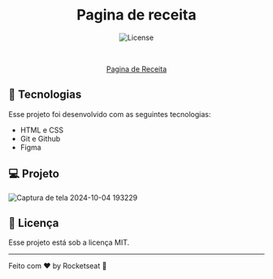 <h1 align="center"> Pagina de receita </h1>


<p align="center">
  <img alt="License" src="https://img.shields.io/static/v1?label=license&message=MIT&color=49AA26&labelColor=000000">
</p>

<br>

<p align="center">
   <a href="https://k4hsantos.github.io/Pagina-de-receita/" target="_blank"
   >Pagina de Receita</a
</p>

## 🚀 Tecnologias

Esse projeto foi desenvolvido com as seguintes tecnologias:

- HTML e CSS
- Git e Github
- Figma

## 💻 Projeto

![Captura de tela 2024-10-04 193229](https://github.com/user-attachments/assets/0e43b6cf-c1d0-4764-90c0-7fb32a7f4ead)



## :memo: Licença

Esse projeto está sob a licença MIT.

---

Feito com ♥ by Rocketseat :wave:
